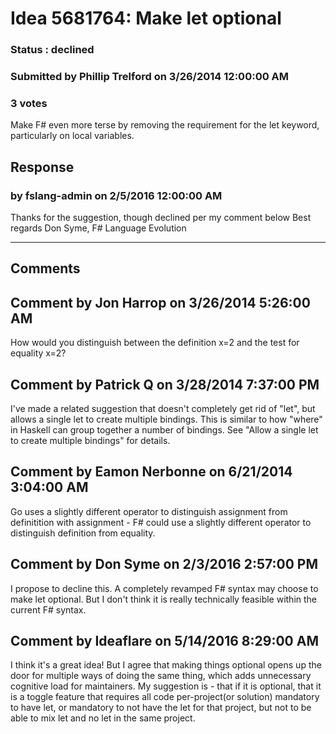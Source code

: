 # Idea 5681764: Make let optional #

### Status : declined

### Submitted by Phillip Trelford on 3/26/2014 12:00:00 AM

### 3 votes

Make F# even more terse by removing the requirement for the let keyword, particularly on local variables.



## Response 
### by fslang-admin on 2/5/2016 12:00:00 AM

Thanks for the suggestion, though declined per my comment below
Best regards
Don Syme, F# Language Evolution

------------------------
## Comments


## Comment by Jon Harrop on 3/26/2014 5:26:00 AM
How would you distinguish between the definition x=2 and the test for equality x=2?


## Comment by Patrick Q on 3/28/2014 7:37:00 PM
I've made a related suggestion that doesn't completely get rid of "let", but allows a single let to create multiple bindings. This is similar to how "where" in Haskell can group together a number of bindings. See "Allow a single let to create multiple bindings" for details.


## Comment by Eamon Nerbonne on 6/21/2014 3:04:00 AM
Go uses a slightly different operator to distinguish assignment from definitition with assignment - F# could use a slightly different operator to distinguish definition from equality.


## Comment by Don Syme on 2/3/2016 2:57:00 PM
I propose to decline this. A completely revamped F# syntax may choose to make let optional. But I don't think it is really technically feasible within the current F# syntax.


## Comment by Ideaflare on 5/14/2016 8:29:00 AM
I think it's a great idea!
But I agree that making things optional opens up the door for multiple ways of doing the same thing, which adds unnecessary cognitive load for maintainers.
My suggestion is - that if it is optional, that it is a toggle feature that requires all code per-project(or solution) mandatory to have let, or mandatory to not have the let for that project, but not to be able to mix let and no let in the same project.

